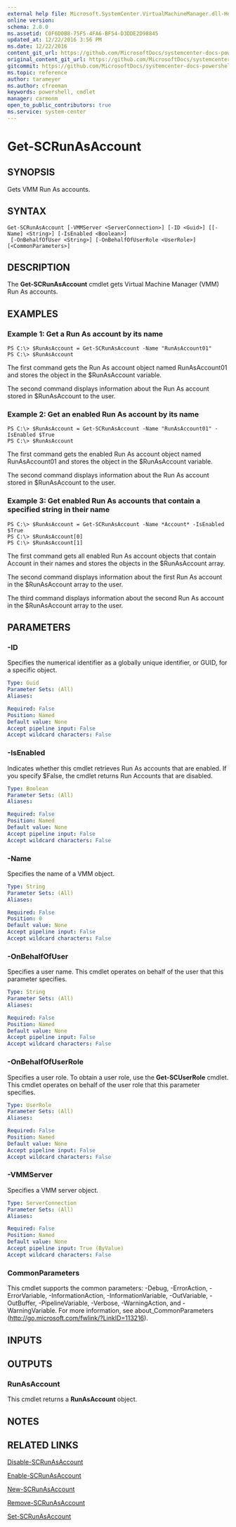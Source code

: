 ```yaml
---
external help file: Microsoft.SystemCenter.VirtualMachineManager.dll-Help.xml
online version: 
schema: 2.0.0
ms.assetid: C0F6D0B8-75F5-4FA6-BF54-D3DDE2D98845
updated_at: 12/22/2016 3:56 PM
ms.date: 12/22/2016
content_git_url: https://github.com/MicrosoftDocs/systemcenter-docs-powershell/blob/live/systemcenter-cmdlets/SystemCenter2016/VirtualMachineManager/vlatest/Get-SCRunAsAccount.md
original_content_git_url: https://github.com/MicrosoftDocs/systemcenter-docs-powershell/blob/live/systemcenter-cmdlets/SystemCenter2016/VirtualMachineManager/vlatest/Get-SCRunAsAccount.md
gitcommit: https://github.com/MicrosoftDocs/systemcenter-docs-powershell/blob/96e5647587661652225fbdd2c797cd4d59d542bc/systemcenter-cmdlets/SystemCenter2016/VirtualMachineManager/vlatest/Get-SCRunAsAccount.md
ms.topic: reference
author: tarameyer
ms.author: cfreeman
keywords: powershell, cmdlet
manager: carmonm
open_to_public_contributors: true
ms.service: system-center
---
```


# Get-SCRunAsAccount

## SYNOPSIS
Gets VMM Run As accounts.

## SYNTAX

```
Get-SCRunAsAccount [-VMMServer <ServerConnection>] [-ID <Guid>] [[-Name] <String>] [-IsEnabled <Boolean>]
 [-OnBehalfOfUser <String>] [-OnBehalfOfUserRole <UserRole>] [<CommonParameters>]
```

## DESCRIPTION
The **Get-SCRunAsAccount** cmdlet gets Virtual Machine Manager (VMM) Run As accounts.

## EXAMPLES

### Example 1: Get a Run As account by its name
```
PS C:\> $RunAsAccount = Get-SCRunAsAccount -Name "RunAsAccount01"
PS C:\> $RunAsAccount
```

The first command gets the Run As account object named RunAsAccount01 and stores the object in the $RunAsAccount variable.

The second command displays information about the Run As account stored in $RunAsAccount to the user.

### Example 2: Get an enabled Run As account by its name
```
PS C:\> $RunAsAccount = Get-SCRunAsAccount -Name "RunAsAccount01" -IsEnabled $True
PS C:\> $RunAsAccount
```

The first command gets the enabled Run As account object named RunAsAccount01 and stores the object in the $RunAsAccount variable.

The second command displays information about the Run As account stored in $RunAsAccount to the user.

### Example 3: Get enabled Run As accounts that contain a specified string in their name
```
PS C:\> $RunAsAccount = Get-SCRunAsAccount -Name *Account* -IsEnabled $True
PS C:\> $RunAsAccount[0]
PS C:\> $RunAsAccount[1]
```

The first command gets all enabled Run As account objects that contain Account in their names and stores the objects in the $RunAsAccount array.

The second command displays information about the first Run As account in the $RunAsAccount array to the user.

The third command displays information about the second Run As account in the $RunAsAccount array to the user.

## PARAMETERS

### -ID
Specifies the numerical identifier as a globally unique identifier, or GUID, for a specific object.

```yaml
Type: Guid
Parameter Sets: (All)
Aliases: 

Required: False
Position: Named
Default value: None
Accept pipeline input: False
Accept wildcard characters: False
```

### -IsEnabled
Indicates whether this cmdlet retrieves Run As accounts that are enabled.
If you specify $False, the cmdlet returns Run Accounts that are disabled.

```yaml
Type: Boolean
Parameter Sets: (All)
Aliases: 

Required: False
Position: Named
Default value: None
Accept pipeline input: False
Accept wildcard characters: False
```

### -Name
Specifies the name of a VMM object.

```yaml
Type: String
Parameter Sets: (All)
Aliases: 

Required: False
Position: 0
Default value: None
Accept pipeline input: False
Accept wildcard characters: False
```

### -OnBehalfOfUser
Specifies a user name.
This cmdlet operates on behalf of the user that this parameter specifies.

```yaml
Type: String
Parameter Sets: (All)
Aliases: 

Required: False
Position: Named
Default value: None
Accept pipeline input: False
Accept wildcard characters: False
```

### -OnBehalfOfUserRole
Specifies a user role.
To obtain a user role, use the **Get-SCUserRole** cmdlet.
This cmdlet operates on behalf of the user role that this parameter specifies.

```yaml
Type: UserRole
Parameter Sets: (All)
Aliases: 

Required: False
Position: Named
Default value: None
Accept pipeline input: False
Accept wildcard characters: False
```

### -VMMServer
Specifies a VMM server object.

```yaml
Type: ServerConnection
Parameter Sets: (All)
Aliases: 

Required: False
Position: Named
Default value: None
Accept pipeline input: True (ByValue)
Accept wildcard characters: False
```

### CommonParameters
This cmdlet supports the common parameters: -Debug, -ErrorAction, -ErrorVariable, -InformationAction, -InformationVariable, -OutVariable, -OutBuffer, -PipelineVariable, -Verbose, -WarningAction, and -WarningVariable. For more information, see about_CommonParameters (http://go.microsoft.com/fwlink/?LinkID=113216).

## INPUTS

## OUTPUTS

### RunAsAccount
This cmdlet returns a **RunAsAccount** object.

## NOTES

## RELATED LINKS

[Disable-SCRunAsAccount](xref:SystemCenter2016/VirtualMachineManager/vlatest/Disable-SCRunAsAccount.md)

[Enable-SCRunAsAccount](xref:SystemCenter2016/VirtualMachineManager/vlatest/Enable-SCRunAsAccount.md)

[New-SCRunAsAccount](xref:SystemCenter2016/VirtualMachineManager/vlatest/New-SCRunAsAccount.md)

[Remove-SCRunAsAccount](xref:SystemCenter2016/VirtualMachineManager/vlatest/Remove-SCRunAsAccount.md)

[Set-SCRunAsAccount](xref:SystemCenter2016/VirtualMachineManager/vlatest/Set-SCRunAsAccount.md)

